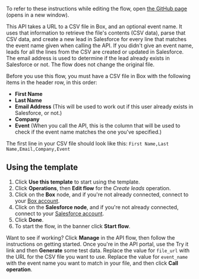 To refer to these instructions while editing the flow, open [the GitHub page](https://github.com/ot4i/app-connect-templates/blob/main/resources/markdown/API%20to%20create%20leads%20in%20Salesforce%20using%20a%20csv%20file%20from%20Box_instructions.md) (opens in a new window).

This API takes a URL to a CSV file in Box, and an optional event name. It uses that information to retrieve the file's contents (CSV data), parse that CSV data, and create a new lead in Salesforce for every line that matches the event name given when calling the API. If you didn't give an event name, leads for all the lines from the CSV are created or updated in Salesforce.  The email address is used to determine if the lead already exists in Salesforce or not. The flow does not change the original file.

Before you use this flow, you must have a CSV file in Box with the following items in the header row, in this order:
* **First Name** 
* **Last Name**
* **Email Address** (This will be used to work out if this user already exists in Salesforce, or not.)
* **Company**
* **Event** (When you call the API, this is the column that will be used to check if the event name matches the one you've specified.)

The first line in your CSV file should look like this:
`First Name,Last Name,Email,Company,Event`

## Using the template

1. Click **Use this template** to start using the template.
1. Click **Operations**, then **Edit flow** for the _Create leads_ operation.
1. Click on the **Box** node, and if you're not already connected, connect to your [Box account](https://ibm.biz/aas_box).
1. Click on the **Salesforce node**, and if you're not already connected, connect to your [Salesforce account](https://ibm.biz/aassalesforce).
1. Click **Done**.
1. To start the flow, in the banner click **Start flow**.

Want to see if working? Click **Manage** in the API flow, then follow the instructions on getting started. Once you're in the API portal, use the Try it link and then **Generate** some test data. Replace the value for `file_url` with the URL for the CSV file you want to use. Replace the value for `event_name` with the event name you want to match in your file, and then click **Call operation**.
